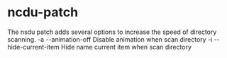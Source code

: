 # ncdu-patch
The nsdu patch adds several options to increase the speed of directory scanning.
-a  --animation-off Disable animation when scan directory
-i  --hide-current-item  Hide name current item when scan directory
